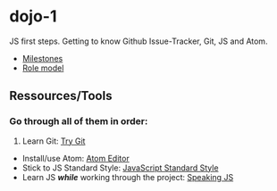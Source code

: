 # dojo-1

JS first steps. Getting to know Github Issue-Tracker, Git, JS and Atom.

- [Milestones](https://github.com/onlyjedis/dojo-1/milestones)
- [Role model](http://localtodos.com/)

## Ressources/Tools

### Go through all of them in order:
1. Learn Git: [Try Git](https://www.codeschool.com/courses/try-git)
- Install/use Atom: [Atom Editor](https://atom.io/)
- Stick to JS Standard Style: [JavaScript Standard Style](https://github.com/feross/standard)
- Learn JS ***while*** working through the project: [Speaking JS](http://speakingjs.com)
